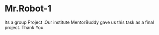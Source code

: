 # Mr.Robot-1
Its a group Project .Our institute MentorBuddy gave us this task as a final project.
Thank You.
